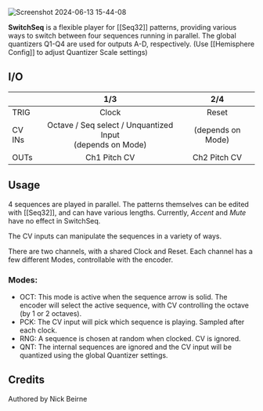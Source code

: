 ![Screenshot 2024-06-13 15-44-08](https://github.com/djphazer/O_C-Phazerville/assets/109086194/3d4d16b0-e5dd-4e19-93da-a0e34b8129ea)

**SwitchSeq** is a flexible player for [[Seq32]] patterns, providing various ways to switch between four sequences running in parallel. The global quantizers Q1-Q4 are used for outputs A-D, respectively. (Use [[Hemisphere Config]] to adjust Quantizer Scale settings)

## I/O

|        |    1/3     |    2/4     |
| ------ | :--------: | :--------: |
| TRIG   | Clock      | Reset      |
| CV INs | Octave / Seq select / Unquantized Input<br>(depends on Mode) | (depends on Mode) |
| OUTs   | Ch1 Pitch CV | Ch2 Pitch CV |


## Usage
4 sequences are played in parallel. The patterns themselves can be edited with [[Seq32]], and can have various lengths. Currently, _Accent_ and _Mute_ have no effect in SwitchSeq.

The CV inputs can manipulate the sequences in a variety of ways.

There are two channels, with a shared Clock and Reset. Each channel has a few different Modes, controllable with the encoder.

### Modes:
* OCT: This mode is active when the sequence arrow is solid. The encoder will select the active sequence, with CV controlling the octave (by 1 or 2 octaves).
* PCK: The CV input will pick which sequence is playing. Sampled after each clock.
* RNG: A sequence is chosen at random when clocked. CV is ignored.
* QNT: The internal sequences are ignored and the CV input will be quantized using the global Quantizer settings.

## Credits
Authored by Nick Beirne